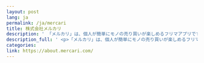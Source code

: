 ```yaml
---
layout: post
lang: ja
permalink: /ja/mercari
title: 株式会社メルカリ
description: ' 「メルカリ」は、個人が簡単にモノの売り買いが楽しめるフリマアプリです。「新たな価値を生みだす世界的なマーケットプレイスを創る」をミッションに掲げ、事業を展開しています。 '
description_full: ' <p>「メルカリ」は、個人が簡単にモノの売り買いが楽しめるフリマアプリです。「新たな価値を生みだす世界的なマーケットプレイスを創る」をミッションに掲げ、事業を展開しています。興味がある方は、私たちの<a href="https://careers.mercari.com/jp/" target="_blank" rel="noreferrer">キャリアページ</a>で募集中の求人情報を確認してみてください。</p> '
categories:
link: https://about.mercari.com/
---
```

